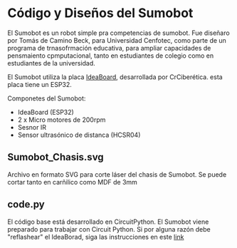 # Código y Diseños del Sumobot

El Sumobot es un robot simple pra competencias de sumobot. Fue diseñaro por Tomás de Camino Beck, para Universidad Cenfotec, como parte de un programa de trnasofrmación educativa, para ampliar capacidades de pensmaiento cpmputacional, tanto en estudiantes de colegio como en estudiantes de la universidad.

El Sumobot utiliza la placa [IdeaBoard](https://github.com/CRCibernetica/circuitpython-ideaboard/wiki), desarrollada por CrCiberética. esta placa tiene un ESP32.

Componetes del Sumobot:
- IdeaBoard (ESP32)
- 2 x Micro motores de 200rpm
- Sesnor IR
- Sensor ultrasónico de distanca (HCSR04)

## Sumobot_Chasis.svg

Archivo en formato SVG para corte láser del chasis de Sumobot.  Se puede cortar tanto en carñilico como MDF de 3mm


## code.py

El código base está desarrollado en CircuitPython. El Sumobot viene preparado para trabajar con Circuit Python. Si por alguna razón debe "reflashear" el IdeaBorad, siga las instrucciones en este [link](https://github.com/CRCibernetica/circuitpython-ideaboard/wiki/3.-Installation)
